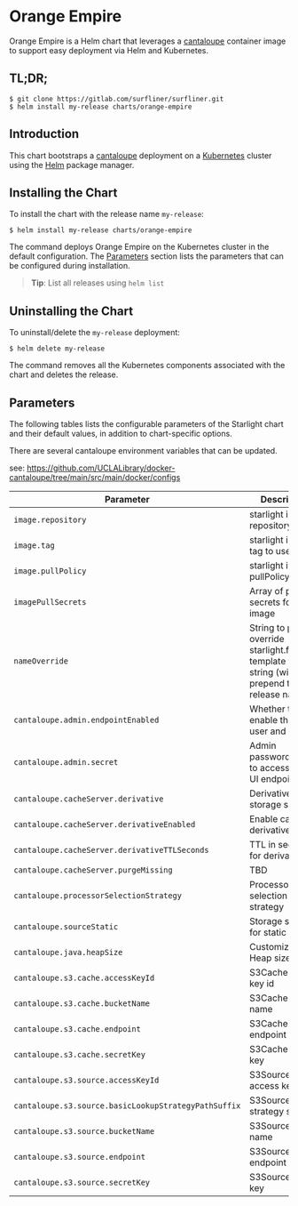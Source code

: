 # Orange Empire

Orange Empire is a Helm chart that leverages a [cantaloupe][cantaloupe] container
image to support easy deployment via Helm and Kubernetes.

## TL;DR;

```console
$ git clone https://gitlab.com/surfliner/surfliner.git
$ helm install my-release charts/orange-empire
```

## Introduction

This chart bootstraps a [cantaloupe][cantaloupe] deployment on a [Kubernetes](http://kubernetes.io) cluster using the [Helm](https://helm.sh) package manager.

## Installing the Chart
To install the chart with the release name `my-release`:

```console
$ helm install my-release charts/orange-empire
```

The command deploys Orange Empire on the Kubernetes cluster in the default configuration. The [Parameters](#parameters) section lists the parameters that can be configured during installation.

> **Tip**: List all releases using `helm list`

## Uninstalling the Chart

To uninstall/delete the `my-release` deployment:

```console
$ helm delete my-release
```

The command removes all the Kubernetes components associated with the chart and deletes the release.

## Parameters

The following tables lists the configurable parameters of the Starlight chart and their default values, in addition to chart-specific options.

There are several cantaloupe environment variables that can be updated.

see: https://github.com/UCLALibrary/docker-cantaloupe/tree/main/src/main/docker/configs

| Parameter | Description | Default | Environment Variable |
| --------- | ----------- | ------- | -------------------- |
| `image.repository` | starlight image repository | `registry.gitlab.com/surfliner/surfliner/starlight_web` | N/A |
| `image.tag` | starlight image tag to use | `4.1.5` | N/A |
| `image.pullPolicy` | starlight image pullPolicy | `Always` | N/A |
| `imagePullSecrets` | Array of pull secrets for the image | `[]` | N/A |
| `nameOverride` | String to partially override starlight.fullname template with a string (will prepend the release name) | `""` | N/A |
| `cantaloupe.admin.endpointEnabled` | Whether to enable the admin user and UI| `true` | `CANTALOUPE_ENDPOINT_ADMIN_ENABLED` |
| `cantaloupe.admin.secret` | Admin password/secret to access admin UI endpoint | `admin-password` | `CANTALOUPE_ENDPOINT_ADMIN_SECRET` |
| `cantaloupe.cacheServer.derivative` | Derivative storage source | `S3Cache` | `CANTALOUPE_CACHE_SERVER_DERIVATIVE` |
| `cantaloupe.cacheServer.derivativeEnabled` | Enable caching derivatives | `false` | `CANTALOUPE_ENDPOINT_ADMIN_ENABLED` |
| `cantaloupe.cacheServer.derivativeTTLSeconds` | TTL in seconds for derivatives | `3600` | `CANTALOUPE_CACHE_SERVER_DERIVATIVE_TTL_SECONDS` |
| `cantaloupe.cacheServer.purgeMissing` | TBD | `true` | `CANTALOUPE_CACHE_SERVER_PURGE_MISSING` |
| `cantaloupe.processorSelectionStrategy` | Processor selection strategy | `ManualSelectionStrategy` | `CANTALOUPE_PROCESSOR_SELECTION_STRATEGY` |
| `cantaloupe.sourceStatic` | Storage source for static files | `S3Source` | `CANTALOUPE_SOURCE_STATIC` |
| `cantaloupe.java.heapSize` | Customize Java Heap size | `1g` | `JAVA_HEAP_SIZE` |
| `cantaloupe.s3.cache.accessKeyId` | S3Cache access key id | `nil` | `CANTALOUPE_S3CACHE_ACCESS_KEY_ID` |
| `cantaloupe.s3.cache.bucketName` | S3Cache bucket name | `nil` | `CANTALOUPE_S3CACHE_BUCKET_NAME` |
| `cantaloupe.s3.cache.endpoint` | S3Cache endpoint URL | `nil` | `CANTALOUPE_S3CACHE_ENDPOINT` |
| `cantaloupe.s3.cache.secretKey` | S3Cache secret key | `nil` | `CANTALOUPE_S3CACHE_SECRET_KEY` |
| `cantaloupe.s3.source.accessKeyId` | S3Source access key id | `nil` | `CANTALOUPE_S3SOURCE_ACCESS_KEY_ID` |
| `cantaloupe.s3.source.basicLookupStrategyPathSuffix` | S3Source lookup strategy suffix | `.jpx` | `CANTALOUPE_S3SOURCE_BASICLOOKUPSTRATEGY_PATH_SUFFIX` |
| `cantaloupe.s3.source.bucketName` | S3Source bucket name | `nil` | `CANTALOUPE_S3SOURCE_BASICLOOKUPSTRATEGY_BUCKET_NAME` |
| `cantaloupe.s3.source.endpoint` | S3Source endpoint URL | `nil` | `CANTALOUPE_S3SOURCE_ENDPOINT` |
| `cantaloupe.s3.source.secretKey` | S3Source secret key | `nil` | `CANTALOUPE_S3SOURCE_SECRET_KEY` |

[cantaloupe]:https://github.com/UCLALibrary/docker-cantaloupe
